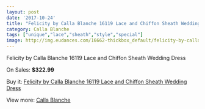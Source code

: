 ```yaml
---
layout: post
date: '2017-10-24'
title: "Felicity by Calla Blanche 16119 Lace and Chiffon Sheath Wedding Dress"
category: Calla Blanche
tags: ["unique","lace","sheath","style","special"]
image: http://img.eudances.com/16662-thickbox_default/felicity-by-calla-blanche-16119-lace-and-chiffon-sheath-wedding-dress.jpg
---
```

Felicity by Calla Blanche 16119 Lace and Chiffon Sheath Wedding Dress

On Sales: **$322.99**
<a href="https://www.eudances.com/en/calla-blanche/4897-felicity-by-calla-blanche-16119-lace-and-chiffon-sheath-wedding-dress.html"><amp-img layout="responsive" width="600" height="600" src="//img.eudances.com/16662-thickbox_default/felicity-by-calla-blanche-16119-lace-and-chiffon-sheath-wedding-dress.jpg" alt="Felicity by Calla Blanche 16119 Lace and Chiffon Sheath Wedding Dress 0" /></a>
<a href="https://www.eudances.com/en/calla-blanche/4897-felicity-by-calla-blanche-16119-lace-and-chiffon-sheath-wedding-dress.html"><amp-img layout="responsive" width="600" height="600" src="//img.eudances.com/16665-thickbox_default/felicity-by-calla-blanche-16119-lace-and-chiffon-sheath-wedding-dress.jpg" alt="Felicity by Calla Blanche 16119 Lace and Chiffon Sheath Wedding Dress 1" /></a>
<a href="https://www.eudances.com/en/calla-blanche/4897-felicity-by-calla-blanche-16119-lace-and-chiffon-sheath-wedding-dress.html"><amp-img layout="responsive" width="600" height="600" src="//img.eudances.com/16664-thickbox_default/felicity-by-calla-blanche-16119-lace-and-chiffon-sheath-wedding-dress.jpg" alt="Felicity by Calla Blanche 16119 Lace and Chiffon Sheath Wedding Dress 2" /></a>
<a href="https://www.eudances.com/en/calla-blanche/4897-felicity-by-calla-blanche-16119-lace-and-chiffon-sheath-wedding-dress.html"><amp-img layout="responsive" width="600" height="600" src="//img.eudances.com/16663-thickbox_default/felicity-by-calla-blanche-16119-lace-and-chiffon-sheath-wedding-dress.jpg" alt="Felicity by Calla Blanche 16119 Lace and Chiffon Sheath Wedding Dress 3" /></a>

Buy it: [Felicity by Calla Blanche 16119 Lace and Chiffon Sheath Wedding Dress](https://www.eudances.com/en/calla-blanche/4897-felicity-by-calla-blanche-16119-lace-and-chiffon-sheath-wedding-dress.html "Felicity by Calla Blanche 16119 Lace and Chiffon Sheath Wedding Dress")

View more: [Calla Blanche](https://www.eudances.com/en/91-calla-blanche "Calla Blanche")